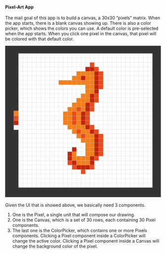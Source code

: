 #### Pixel-Art App

The mail goal of this app is to build a canvas, a 30x30 “pixels” matrix. When the app starts, there is a blank canvas showing up.
There is also a color picker, which shows the colors you can use. A default color is pre-selected when the app starts.
When you click one pixel in the canvas, that pixel will be colored with that default color.


![End Result](./src/end-result.png)

Given the UI that is showed above, we basically need 3 components.

1.  One is the Pixel, a single unit that will compose our drawing.
2.  One is the Canvas, which is a set of 30 rows, each containing 30 Pixel components.
3.  The last one is the ColorPicker, which contains one or more Pixels components.
Clicking a Pixel component inside a ColorPicker will change the active color.
Clicking a Pixel component inside a Canvas will change the background color of the pixel.